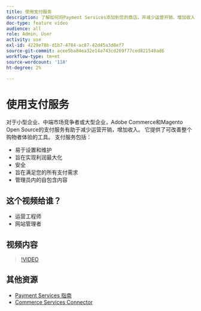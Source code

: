```yaml
---
title: 使用支付服务
description: 了解如何将Payment Services添加到您的商店，并减少运营开销、增加收入和改善整个购物者体验。
doc-type: feature video
audience: all
role: Admin, User
activity: use
exl-id: 4229e78b-d1b7-4784-ac87-42d45a3d8ef7
source-git-commit: acee5ba84ea32e14a743cd269f77ced821548ad6
workflow-type: tm+mt
source-wordcount: '118'
ht-degree: 2%

---
```


# 使用支付服务

对于小型企业、中端市场竞争者或大型企业，Adobe Commerce和Magento Open Source的支付服务有助于减少运营开销，增加收入。 它提供了可改善整个购物者体验的工具。 支付服务包括：

- 易于设置和维护
- 旨在实现利润最大化
- 安全
- 旨在满足您的所有支付需求
- 管理员内的自包含内容

## 这个视频给谁？

- 运营工程师
- 网站管理者

## 视频内容

>[!VIDEO](https://video.tv.adobe.com/v/343990?quality=12&learn=on)

## 其他资源

- [Payment Services 指南](https://experienceleague.adobe.com/docs/commerce-merchant-services/payment-services/guide-overview.html)
- [Commerce Services Connector](https://experienceleague.adobe.com/docs/commerce-merchant-services/user-guides/saas.html)
